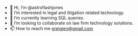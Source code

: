 - 👋 Hi, I’m @astroflashjones
- 👀 I’m interested in legal and litigation related technology.
- 🌱 I’m currently learning SQL queries.
- 💞️ I’m looking to collaborate on law firm technology solutions.
- 📫 How to reach me greigjen@gmail.com

<!---
astroflashjones/astroflashjones is a ✨ special ✨ repository because its `README.md` (this file) appears on your GitHub profile.
You can click the Preview link to take a look at your changes.
--->
